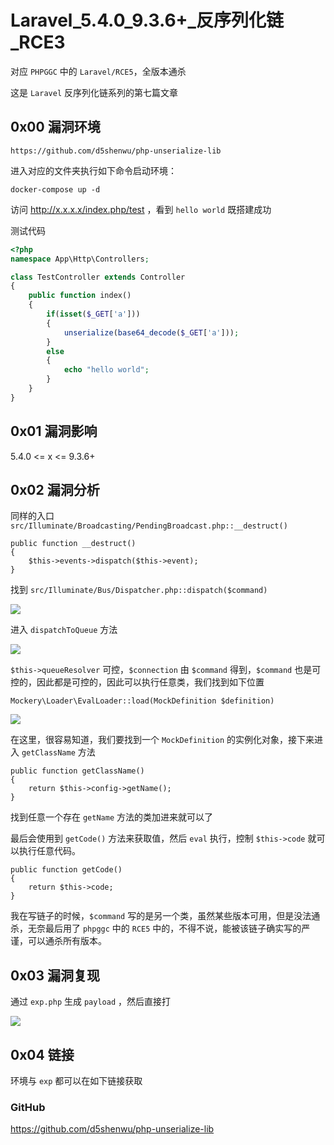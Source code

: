 # Laravel_5.4.0_9.3.6+\_反序列化链_RCE3

对应 `PHPGGC` 中的 `Laravel/RCE5`，全版本通杀

这是 `Laravel` 反序列化链系列的第七篇文章

## 0x00 漏洞环境

```
https://github.com/d5shenwu/php-unserialize-lib
```

进入对应的文件夹执行如下命令启动环境：

```
docker-compose up -d
```

访问 http://x.x.x.x/index.php/test ，看到 `hello world` 既搭建成功

测试代码

```php
<?php
namespace App\Http\Controllers;

class TestController extends Controller
{
	public function index()
	{
		if(isset($_GET['a']))
		{
			unserialize(base64_decode($_GET['a']));
		}
		else
		{
			echo "hello world";
		}
	}
}
```

## 0x01 漏洞影响

5.4.0 <= x <= 9.3.6+

## 0x02 漏洞分析

同样的入口  `src/Illuminate/Broadcasting/PendingBroadcast.php::__destruct()`

```
public function __destruct()
{
    $this->events->dispatch($this->event);
}
```

找到 `src/Illuminate/Bus/Dispatcher.php::dispatch($command)` 

![](https://gitee.com/d5shenwu/picgo/raw/master/img/20220905205855.png)

进入 `dispatchToQueue` 方法

![](https://gitee.com/d5shenwu/picgo/raw/master/img/20220905224039.png)

`$this->queueResolver` 可控，`$connection` 由 `$command` 得到，`$command` 也是可控的，因此都是可控的，因此可以执行任意类，我们找到如下位置

`Mockery\Loader\EvalLoader::load(MockDefinition $definition)` 

![](https://gitee.com/d5shenwu/picgo/raw/master/img/20220919143348.png)

在这里，很容易知道，我们要找到一个 `MockDefinition` 的实例化对象，接下来进入 `getClassName` 方法

```
public function getClassName()
{
    return $this->config->getName();
}
```

找到任意一个存在 `getName` 方法的类加进来就可以了

最后会使用到 `getCode()` 方法来获取值，然后 `eval` 执行，控制 `$this->code` 就可以执行任意代码。

```
public function getCode()
{
    return $this->code;
}
```

我在写链子的时候，`$command` 写的是另一个类，虽然某些版本可用，但是没法通杀，无奈最后用了 `phpggc` 中的 `RCE5` 中的，不得不说，能被该链子确实写的严谨，可以通杀所有版本。

## 0x03 漏洞复现

通过 `exp.php` 生成 `payload` ，然后直接打

![](https://gitee.com/d5shenwu/picgo/raw/master/img/20220919113028.png)

## 0x04 链接

环境与 `exp` 都可以在如下链接获取

### GitHub

https://github.com/d5shenwu/php-unserialize-lib




